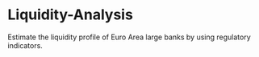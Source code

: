 # Liquidity-Analysis
Estimate the liquidity profile of Euro Area large banks by using regulatory indicators.
